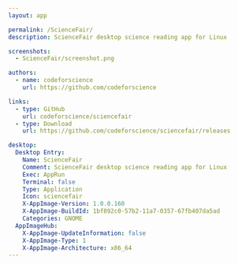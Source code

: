 ```yaml
---
layout: app

permalink: /ScienceFair/
description: ScienceFair desktop science reading app for Linux

screenshots:
  - ScienceFair/screenshot.png

authors:
  - name: codeforscience
    url: https://github.com/codeforscience

links:
  - type: GitHub
    url: codeforscience/sciencefair
  - type: Download
    url: https://github.com/codeforscience/sciencefair/releases

desktop:
  Desktop Entry:
    Name: ScienceFair
    Comment: ScienceFair desktop science reading app for Linux
    Exec: AppRun
    Terminal: false
    Type: Application
    Icon: sciencefair
    X-AppImage-Version: 1.0.0.160
    X-AppImage-BuildId: 1bf892c0-57b2-11a7-0357-67fb407da5ad
    Categories: GNOME
  AppImageHub:
    X-AppImage-UpdateInformation: false
    X-AppImage-Type: 1
    X-AppImage-Architecture: x86_64
---
```

